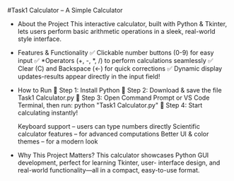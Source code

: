 #Task1 Calculator – A Simple Calculator

* About the Project This interactive calculator, built with Python & Tkinter, lets users perform basic arithmetic 
  operations in a sleek, real-world style interface.

* Features & Functionality ✅ Clickable number buttons (0-9) for easy input ✅ *Operators (+, -, *, /) to perform 
  calculations seamlessly ✅ Clear (C) and Backspace (←) for quick corrections ✅ Dynamic display updates-results appear 
  directly in the input field!

* How to Run 🔹 Step 1: Install Python 🔹 Step 2: Download & save the file Task1 Calculator.py 🔹 Step 3: Open Command 
  Prompt or VS Code Terminal, then run: python "Task1 Calculator.py" 🔹 Step 4: Start calculating instantly!

    Keyboard support – users can type numbers directly
    Scientific calculator features – for advanced computations
    Better UI & color themes – for a modern look

* Why This Project Matters? This calculator showcases Python GUI development, perfect for learning Tkinter, user- 
  interface design, and real-world functionality—all in a compact, easy-to-use format.

